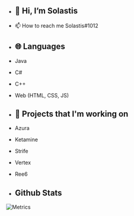 - ## 👋 Hi, I’m Solastis
- 📫 How to reach me Solastis#1012


- ## 🌐 Languages
- Java 
- C#
- C++
- Web (HTML, CSS, JS) 

- ## 🔭 Projects that I'm working on
- Azura
- Ketamine
- Strife
- Vertex
- Ree6


- ## Github Stats
![Metrics](https://metrics.lecoq.io/Solastis?template=classic&config.timezone=Europe%2FBerlin)
